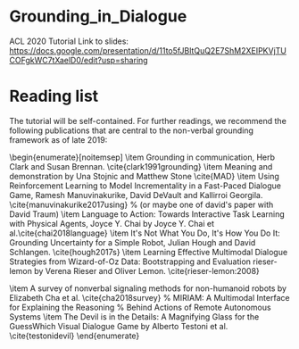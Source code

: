 # Grounding_in_Dialogue
ACL 2020 Tutorial
Link to slides:
https://docs.google.com/presentation/d/11to5fJBltQuQ2E7ShM2XEIPKVjTUCOFgkWC7tXaelD0/edit?usp=sharing

# Reading list
The tutorial will be self-contained. For further readings, we recommend the following publications that are central to the non-verbal grounding framework as of late 2019:

\begin{enumerate}[noitemsep]
\item Grounding in communication, Herb Clark and Susan Brennan. \cite{clark1991grounding}
\item  Meaning and demonstration by Una Stojnic and Matthew Stone \cite{MAD}
\item  Using Reinforcement Learning to Model Incrementality
in a Fast-Paced Dialogue Game, Ramesh Manuvinakurike, David DeVault and Kallirroi Georgila. \cite{manuvinakurike2017using}
% (or maybe one of david's paper with David Traum)
\item  Language to Action: Towards Interactive Task Learning with Physical Agents, Joyce Y. Chai by Joyce Y. Chai et al.\cite{chai2018language}
\item  It's Not What You Do, It's How You Do It: Grounding Uncertainty for a Simple Robot, Julian Hough and David Schlangen. \cite{hough2017s} 
\item  Learning Effective Multimodal Dialogue Strategies from Wizard-of-Oz Data: Bootstrapping and Evaluation rieser-lemon by Verena Rieser and  Oliver Lemon. \cite{rieser-lemon:2008}
 
 \item A survey of nonverbal signaling methods for non-humanoid robots by Elizabeth Cha et al. \cite{cha2018survey}
% MIRIAM: A Multimodal Interface for Explaining the Reasoning
% Behind Actions of Remote Autonomous Systems
\item The Devil is in the Details: A Magnifying Glass for the GuessWhich Visual Dialogue Game by Alberto Testoni et al. \cite{testonidevil}
\end{enumerate}
